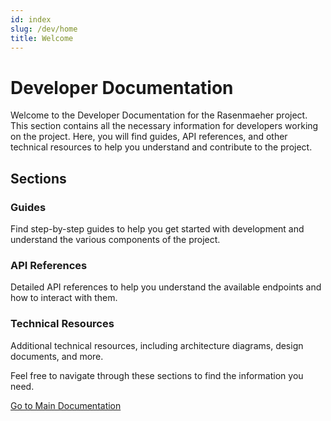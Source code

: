 ```yaml
---
id: index        
slug: /dev/home         
title: Welcome
---
```

# Developer Documentation

Welcome to the Developer Documentation for the Rasenmaeher project. This section contains all the necessary information for developers working on the project. Here, you will find guides, API references, and other technical resources to help you understand and contribute to the project.

## Sections

### Guides

Find step-by-step guides to help you get started with development and understand the various components of the project.

### API References

Detailed API references to help you understand the available endpoints and how to interact with them.

### Technical Resources

Additional technical resources, including architecture diagrams, design documents, and more.

Feel free to navigate through these sections to find the information you need.

[Go to Main Documentation](../index.md)